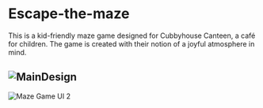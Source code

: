 # Escape-the-maze
This is a kid-friendly maze game designed for Cubbyhouse Canteen, a café for children. The game is created with their notion of a joyful atmosphere in mind.

![MainDesign](https://github.com/Chetnaya/Escape-the-maze/assets/90476376/23856c8a-ae54-44d9-92a8-43e986da5b10)
----------------------------------------------------------------------------------------------------------------------
![Maze Game UI 2](https://github.com/Chetnaya/Escape-the-maze/assets/90476376/57996bb4-84c9-432d-8090-63eab82e9adb)
